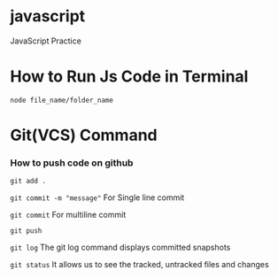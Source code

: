 # javascript
JavaScript Practice

# How to Run Js Code in Terminal
```node file_name/folder_name```


# Git(VCS) Command
### How to push code on github

```git add .```

```git commit -m "message"``` For  Single line commit

```git commit``` For multiline commit

```git push``` 

```git log``` The git log command displays committed snapshots

```git status``` It allows us to see the tracked, untracked files and changes 

